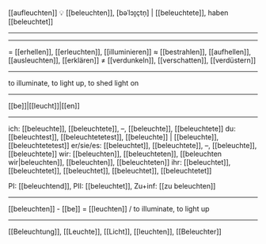 [[aufleuchten]]
💡 [[beleuchten]], [bəˈlɔɪ̯çtn̩] | [[beleuchtete]], haben [[beleuchtet]]

---

---

= [[erhellen]], [[erleuchten]], [[illuminieren]]
≈ [[bestrahlen]], [[aufhellen]], [[ausleuchten]], [[erklären]]
≠ [[verdunkeln]], [[verschatten]], [[verdüstern]]

---

to illuminate, to light up, to shed light on

---

[[be]]|[[leucht]]|[[en]]

---

ich: [[beleuchte]], [[beleuchtete]], –, [[beleuchte]], [[beleuchtete]]
du: [[beleuchtest]], [[beleuchtetetest]], [[beleuchte]] | [[beleuchte]], [[beleuchtetetest]]
er/sie/es: [[beleuchtet]], [[beleuchtete]], –, [[beleuchte]], [[beleuchtete]]
wir: [[beleuchten]], [[beleuchteten]], [[beleuchten wir|beleuchten]], [[beleuchten]], [[beleuchteten]]
ihr: [[beleuchtet]], [[beleuchtetet]], [[beleuchtet]], [[beleuchtet]], [[beleuchtetet]]

PI: [[beleuchtend]], PII: [[beleuchtet]], Zu+inf: [[zu beleuchten]]

---

[[beleuchten]] - [[be]] = [[leuchten]] / to illuminate, to light up

---

[[Beleuchtung]], [[Leuchte]], [[Licht]], [[leuchten]], [[Beleuchter]]
